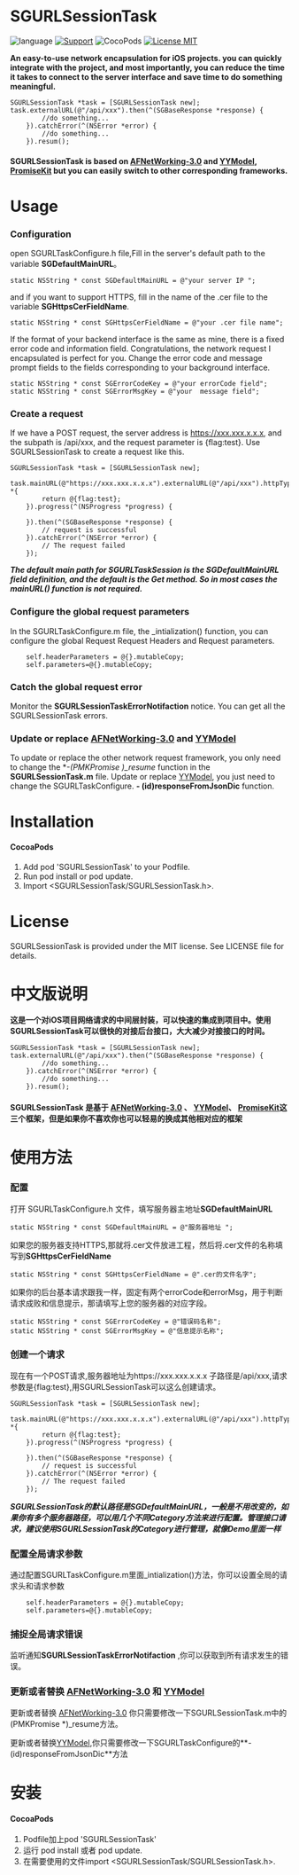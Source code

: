 # SGURLSessionTask

   ![language](https://img.shields.io/badge/language-Object--C-orange.svg) [![Support](https://img.shields.io/badge/support-iOS%208.0%2B%20-blue.svg?style=flat)](https://www.apple.com/nl/ios/)&nbsp;![CocoPods](https://img.shields.io/badge/cocopods-v1.3-green.svg)&nbsp;[![License MIT](https://img.shields.io/badge/license-MIT-green.svg?style=flat)](https://github.com/sylphghost/SGURLSessionTask/blob/master/LICENSE)&nbsp;

**An easy-to-use network encapsulation for iOS projects. you can quickly integrate with the project, and most importantly, you can reduce the time it takes to connect to the server interface and save time to do something meaningful.**

```
SGURLSessionTask *task = [SGURLSessionTask new];
task.externalURL(@"/api/xxx").then(^(SGBaseResponse *response) {
        //do something...
    }).catchError(^(NSError *error) {
        //do something...
    }).resum();

```
#### **SGURLSessionTask is based on [AFNetWorking-3.0](https://github.com/AFNetworking/AFNetworking) and [YYModel](https://github.com/ibireme/YYModel), [PromiseKit](https://github.com/mxcl/PromiseKit) but you can easily switch to other corresponding frameworks.**





# Usage
### Configuration
open SGURLTaskConfigure.h file,Fill in the server's default path to the variable **SGDefaultMainURL**。

```
static NSString * const SGDefaultMainURL = @"your server IP ";
```

 and if you want to support HTTPS, fill in the name of the .cer file to the variable **SGHttpsCerFieldName**.

```
static NSString * const SGHttpsCerFieldName = @"your .cer file name";
```
If the format of your backend interface is the same as mine, there is a fixed error code and information field. Congratulations, the network request I encapsulated is perfect for you.
Change the error code and message prompt fields to the fields corresponding to your background interface.

```
static NSString * const SGErrorCodeKey = @"your errorCode field";
static NSString * const SGErrorMsgKey = @"your  message field";
```

### Create a request
If we have a POST request, the server address is https://xxx.xxx.x.x.x, and the subpath is /api/xxx, and the request parameter is {flag:test}. Use SGURLSessionTask to create a request like this.

```
SGURLSessionTask *task = [SGURLSessionTask new];

task.mainURL(@"https://xxx.xxx.x.x.x").externalURL(@"/api/xxx").httpType(POST).parameters(^NSDictionary *{
        return @{flag:test};
    }).progress(^(NSProgress *progress) {
        
    }).then(^(SGBaseResponse *response) {
        // request is successful
    }).catchError(^(NSError *error) {
        // The request failed
    });
```
***The default main path for SGURLTaskSession is the SGDefaultMainURL field definition, and the default is the Get method. So in most cases the mainURL() function is not required.***


### Configure the global request parameters
In the SGURLTaskConfigure.m file, the _intialization() function, you can configure the global Request Request Headers and Request parameters.

```
    self.headerParameters = @{}.mutableCopy;
    self.parameters=@{}.mutableCopy;
```
### Catch the global request error
Monitor the **SGURLSessionTaskErrorNotifaction** notice. You can get all the SGURLSessionTask errors.
### Update or replace [AFNetWorking-3.0](https://github.com/AFNetworking/AFNetworking) and [YYModel](https://github.com/ibireme/YYModel)
To update or replace the other network request framework, you only need to change the **-(PMKPromise *)_resume** function in the **SGURLSessionTask.m** file.
Update or replace [YYModel](https://github.com/ibireme/YYModel), you just need to change the SGURLTaskConfigure.
**- (id)responseFromJsonDic** function. 
# Installation
#### CocoaPods
1. Add pod 'SGURLSessionTask' to your Podfile.
2. Run pod install or pod update.
3. Import \<SGURLSessionTask/SGURLSessionTask.h\>.

# License
SGURLSessionTask is provided under the MIT license. See LICENSE file for details.

# 中文版说明
**这是一个对iOS项目网络请求的中间层封装，可以快速的集成到项目中。使用SGURLSessionTask可以很快的对接后台接口，大大减少对接接口的时间。**

```
SGURLSessionTask *task = [SGURLSessionTask new];
task.externalURL(@"/api/xxx").then(^(SGBaseResponse *response) {
        //do something...
    }).catchError(^(NSError *error) {
        //do something...
    }).resum();

```
#### **SGURLSessionTask 是基于 [AFNetWorking-3.0](https://github.com/AFNetworking/AFNetworking) 、 [YYModel](https://github.com/ibireme/YYModel)、 [PromiseKit](https://github.com/mxcl/PromiseKit)这三个框架，但是如果你不喜欢你也可以轻易的换成其他相对应的框架**
# 使用方法
### 配置
打开 SGURLTaskConfigure.h 文件，填写服务器主地址**SGDefaultMainURL**

```
static NSString * const SGDefaultMainURL = @"服务器地址 ";
```
如果您的服务器支持HTTPS,那就将.cer文件放进工程，然后将.cer文件的名称填写到**SGHttpsCerFieldName**

```
static NSString * const SGHttpsCerFieldName = @".cer的文件名字";
```
如果你的后台基本请求跟我一样，固定有两个errorCode和errorMsg，用于判断请求成败和信息提示，那请填写上您的服务器的对应字段。

```
static NSString * const SGErrorCodeKey = @"错误码名称";
static NSString * const SGErrorMsgKey = @"信息提示名称";
```

### 创建一个请求
现在有一个POST请求,服务器地址为https://xxx.xxx.x.x.x 子路径是/api/xxx,请求参数是{flag:test},用SGURLSessionTask可以这么创建请求。

```
SGURLSessionTask *task = [SGURLSessionTask new];

task.mainURL(@"https://xxx.xxx.x.x.x").externalURL(@"/api/xxx").httpType(POST).parameters(^NSDictionary *{
        return @{flag:test};
    }).progress(^(NSProgress *progress) {
        
    }).then(^(SGBaseResponse *response) {
        // request is successful
    }).catchError(^(NSError *error) {
        // The request failed
    });
```
***SGURLSessionTask的默认路径是SGDefaultMainURL，一般是不用改变的，如果你有多个服务器路径，可以用几个不同Category方法来进行配置。管理接口请求，建议使用SGURLSessionTask的Category进行管理，就像Demo里面一样***


### 配置全局请求参数
通过配置SGURLTaskConfigure.m里面_intialization()方法，你可以设置全局的请求头和请求参数

```
    self.headerParameters = @{}.mutableCopy;
    self.parameters=@{}.mutableCopy;
```
### 捕捉全局请求错误
监听通知**SGURLSessionTaskErrorNotifaction** ,你可以获取到所有请求发生的错误。

### 更新或者替换 [AFNetWorking-3.0](https://github.com/AFNetworking/AFNetworking) 和 [YYModel](https://github.com/ibireme/YYModel)
更新或者替换 [AFNetWorking-3.0](https://github.com/AFNetworking/AFNetworking) 你只需要修改一下SGURLSessionTask.m中的(PMKPromise *)_resume方法。

更新或者替换[YYModel](https://github.com/ibireme/YYModel),你只需要修改一下SGURLTaskConfigure的**- (id)responseFromJsonDic**方法
# 安装
#### CocoaPods

1. Podfile加上pod 'SGURLSessionTask'
2. 运行 pod install 或者 pod update.
3. 在需要使用的文件import \<SGURLSessionTask/SGURLSessionTask.h\>.


